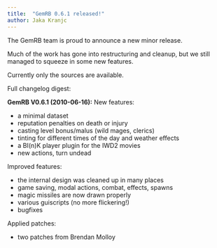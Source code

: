 ```yaml
---
title:  "GemRB 0.6.1 released!"
author: Jaka Kranjc
---
```


The GemRB team is proud to announce a new minor release.

Much of the work has gone into restructuring and cleanup, but we still managed to squeeze in some new features.

Currently only the sources are available.

Full changelog digest:

**GemRB V0.6.1 (2010-06-16):**
New features:
- a minimal dataset
- reputation penalties on death or injury
- casting level bonus/malus (wild mages, clerics)
- tinting for different times of the day and weather effects
- a BI(n)K player plugin for the IWD2 movies
- new actions, turn undead

Improved features:
- the internal design was cleaned up in many places
- game saving, modal actions, combat, effects, spawns
- magic missiles are now drawn properly
- various guiscripts (no more flickering!)
- bugfixes

Applied patches:
- two patches from Brendan Molloy
